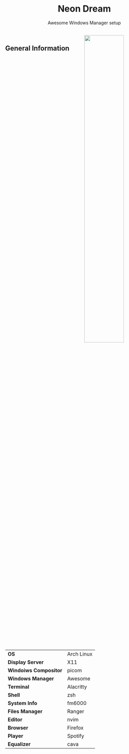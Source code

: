 <h1 align="center">Neon Dream</h1>
<p align="center">
  Awesome Windows Manager setup
</p>
<br>

<img width="50%" align="right" src="https://github.com/bytes-chaser/dotfiles/blob/main/assets/neon-1.0/collage.png" />

## General Information

  <table>
  <tr>
    <td><b>OS</b></td>
    <td>Arch Linux</td>
  <tr>
  <tr>
    <td><b>Display Server</b></td>
    <td>X11</td>
  <tr>
  <tr>
    <td><b>Windoiws Compositor</b></td>
    <td>picom</td>
  <tr>
  <tr>
    <td><b>Windows Manager</b></td>
    <td>Awesome</td>
  <tr>
  <tr>
    <td><b>Terminal</b></td>
    <td>Alacritty</td>
  <tr>
  <tr>
    <td><b>Shell</b></td>
    <td>zsh</td>
  <tr>
  <tr>
    <td><b>System Info</b></td>
    <td>fm6000</td>
  <tr>
  <tr>
    <td><b>Files Manager</b></td>
    <td>Ranger</td>
  <tr>
  <tr>
    <td><b>Editor</b></td>
    <td>nvim</td>
  <tr>
  <tr>
    <td><b>Browser</b></td>
    <td>Firefox</td>
  <tr>
  <tr>
    <td><b>Player</b></td>
    <td>Spotify</td>
  <tr>
  <tr>
    <td><b>Equalizer</b></td>
    <td>cava</td>
  <tr>
</table
